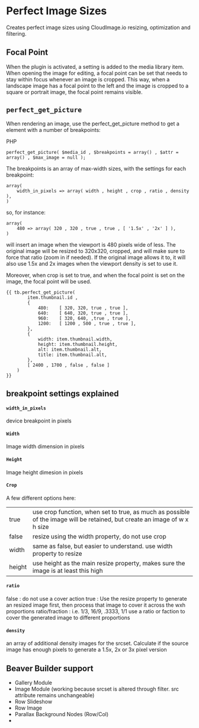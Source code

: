 # Perfect Image Sizes

Creates perfect image sizes using CloudImage.io resizing, optimization and filtering.

## Focal Point
When the plugin is activated, a setting is added to the media library item. When opening the image for editing, a focal point can be set that needs to stay within focus whenever an image is cropped. This way, when a landscape image has a focal point to the left and the image is cropped to a square or portrait image, the focal point remains visible.

## `perfect_get_picture`

When rendering an image, use the perfect_get_picture method to get a <picture> element with a number of breakpoints:

PHP

    perfect_get_picture( $media_id , $breakpoints = array() , $attr = array() , $max_image = null );

The breakpoints is an array of max-width sizes, with the settings for each breakpoint:

    
    array(
        width_in_pixels => array( width , height , crop , ratio , density ),
    )

so, for instance: 

    array(
        480 => array( 320 , 320 , true , true , [ '1.5x' , '2x' ] ),
    )

will insert an image when the viewport is 480 pixels wide of less. The original image will be resized to 320x320, cropped, and will make sure to force that ratio (zoom in if needed). If the original image allows it to, it will also use 1.5x and 2x images when the viewport density is set to use it.

Moreover, when crop is set to true, and when the focal point is set on the image, the focal point will be used.


    {{ tb.perfect_get_picture( 
            item.thumbnail.id , 
            { 
                480:    [ 320, 320, true , true ],
                640:    [ 640, 320, true , true ],
                960:    [ 320, 640, ,true , true ],
                1200:   [ 1200 , 500 , true , true ],
            }, 
            {
                width: item.thumbnail.width,
                height: item.thumbnail.height,
                alt: item.thumbnail.alt,
                title: item.thumbnail.alt,
            },
            [ 2400 , 1700 , false , false ] 
        ) 
    }}


## breakpoint settings explained

#### `width_in_pixels`
device breakpoint in pixels

#### `Width`
Image width dimension in pixels

#### `Height`
Image height dimesion in pixels

#### `Crop`
A few different options here:

|||
|--|--|
|true  | use crop function, when set to true, as much as possible of the image will be retained, but create an image of w x h size
| false | resize using the width property, do not use crop |
| width | same as false, but easier to understand. use width property to resize|
| height | use height as the main resize property, makes sure the image is at least this high |

#### `ratio`
false : do not use a cover action
true  : Use the resize property to generate an resized image first, then process that image to cover it across the wxh proportions
ratio/fraction : i.e. 1/3, 16/9, .3333, 1/1 use a ratio or faction to cover the generated image to different proportions

#### `density`
an array of additional density images for the srcset. Calculate if the source image has enough pixels to generate a 1.5x, 2x or 3x pixel version



## Beaver Builder support

- Gallery Module
- Image Module (working because srcset is altered through filter. src attribute remains unchangeable)
- Row Slideshow
- Row Image
- Parallax Background Nodes (Row/Col)
- 